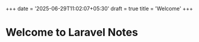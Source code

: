 +++
date = '2025-06-29T11:02:07+05:30'
draft = true
title = 'Welcome'
+++


# Welcome to Laravel Notes